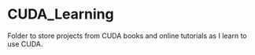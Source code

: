 # CUDA_Learning
Folder to store projects from CUDA books and online tutorials as I learn to use CUDA.
